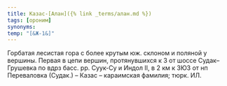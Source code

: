 ```yaml
---
title: Казас-[Алан]({% link _terms/алан.md %})
tags: [ороним]
synonyms:
temp: "[&Ж-1&]"
---
```


Горбатая лесистая гора с более крутым юж. склоном и поляной у вершины. Первая в
цепи вершин, протянувшихся к З от шоссе Судак–Грушевка по вдрз басс. рр. Суук-Су
и Индол II, в 2 км к ЗЮЗ от нп Переваловка (Судак.) – Казас – караимская
фамилия; тюрк. ИЛ.

